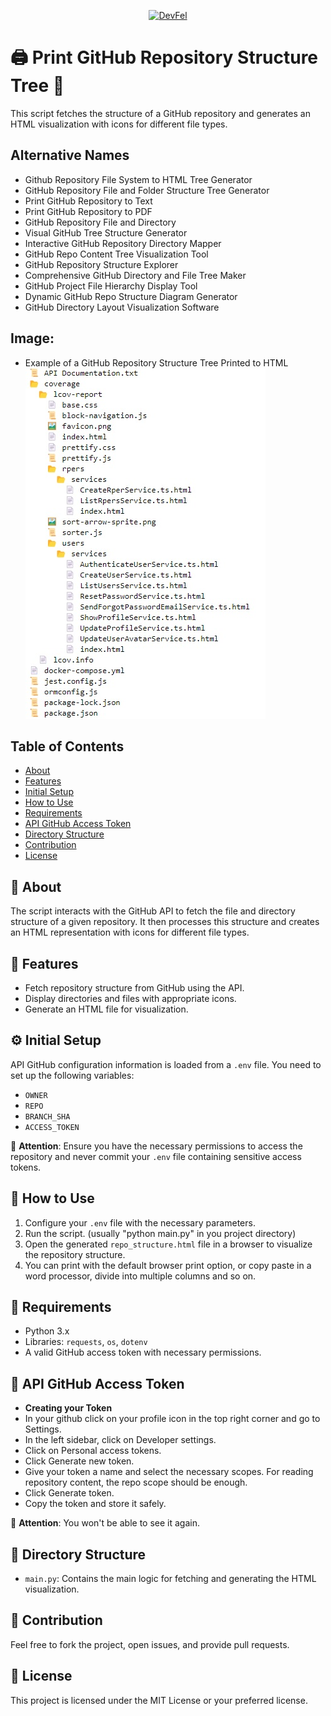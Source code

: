 <p align="center">
  <a href="https://devfel.com/" rel="noopener">
 <img src="https://devfel.com/imgs/devfel-logo-01.JPG" alt="DevFel"></a>
</p>

# 🖨️ Print GitHub Repository Structure Tree 🌲

This script fetches the structure of a GitHub repository and generates an HTML visualization with icons for different file types.

## Alternative Names

- Github Repository File System to HTML Tree Generator
- GitHub Repository File and Folder Structure Tree Generator
- Print GitHub Repository to Text
- Print GitHub Repository to PDF
- GitHub Repository File and Directory
- Visual GitHub Tree Structure Generator
- Interactive GitHub Repository Directory Mapper
- GitHub Repo Content Tree Visualization Tool
- GitHub Repository Structure Explorer
- Comprehensive GitHub Directory and File Tree Maker
- GitHub Project File Hierarchy Display Tool
- Dynamic GitHub Repo Structure Diagram Generator
- GitHub Directory Layout Visualization Software

## Image:

- Example of a GitHub Repository Structure Tree Printed to HTML
  ![GitHub File Structure Tree](./github-file-structure-tree.jpg)

## Table of Contents

- [About](#-about)
- [Features](#-features)
- [Initial Setup](#%EF%B8%8F-initial-setup)
- [How to Use](#-how-to-use)
- [Requirements](#-requirements)
- [API GitHub Access Token](#-api-github-access-token)
- [Directory Structure](#-directory-structure)
- [Contribution](#-contribution)
- [License](#-license)

## 📌 About

The script interacts with the GitHub API to fetch the file and directory structure of a given repository. It then processes this structure and creates an HTML representation with icons for different file types.

## 🌟 Features

- Fetch repository structure from GitHub using the API.
- Display directories and files with appropriate icons.
- Generate an HTML file for visualization.

## ⚙️ Initial Setup

API GitHub configuration information is loaded from a `.env` file. You need to set up the following variables:

- `OWNER`
- `REPO`
- `BRANCH_SHA`
- `ACCESS_TOKEN`

🚨 **Attention**: Ensure you have the necessary permissions to access the repository and never commit your `.env` file containing sensitive access tokens.

## 🚀 How to Use

1. Configure your `.env` file with the necessary parameters.
2. Run the script. (usually "python main.py" in you project directory)
3. Open the generated `repo_structure.html` file in a browser to visualize the repository structure.
4. You can print with the default browser print option, or copy paste in a word processor, divide into multiple columns and so on.

## 🔧 Requirements

- Python 3.x
- Libraries: `requests`, `os`, `dotenv`
- A valid GitHub access token with necessary permissions.

## 🔑 API GitHub Access Token

- **Creating your Token**
- In your github click on your profile icon in the top right corner and go to Settings.
- In the left sidebar, click on Developer settings.
- Click on Personal access tokens.
- Click Generate new token.
- Give your token a name and select the necessary scopes. For reading repository content, the repo scope should be enough.
- Click Generate token.
- Copy the token and store it safely.

🚨 **Attention**: You won't be able to see it again.

## 📂 Directory Structure

- `main.py`: Contains the main logic for fetching and generating the HTML visualization.

## 🙌 Contribution

Feel free to fork the project, open issues, and provide pull requests.

## 📜 License

This project is licensed under the MIT License or your preferred license.
